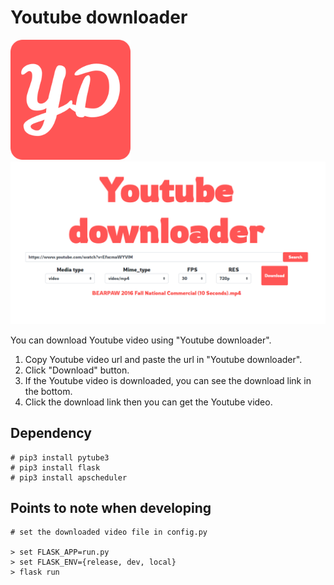 # Youtube downloader
![Youtube downloader logi](flask/app/static/image/logo.png)
![Youtube downloader main page](flask/app/static/image/main.png)

You can download Youtube video using "Youtube downloader".

1. Copy Youtube video url and paste the url in "Youtube downloader".
2. Click "Download" button.
3. If the Youtube video is downloaded, you can see the download link in the bottom.
4. Click the download link then you can get the Youtube video.

## Dependency
```
# pip3 install pytube3
# pip3 install flask
# pip3 install apscheduler
```

## Points to note when developing
```
# set the downloaded video file in config.py

> set FLASK_APP=run.py
> set FLASK_ENV={release, dev, local}
> flask run
``` 
